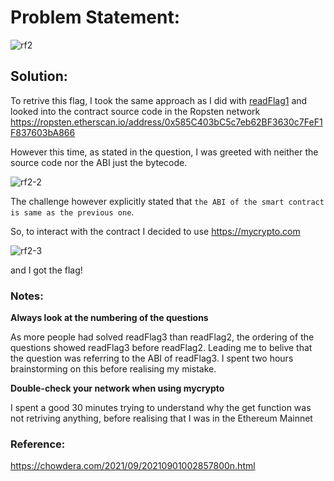 # Problem Statement:
![rf2](https://user-images.githubusercontent.com/53595853/133968082-f6bfa243-ee84-492f-97a8-4f9a93197b74.png)

## Solution:

To retrive this flag, I took the same approach as I did with [readFlag1](https://github.com/0x41head/PBJar-CTF-2021-Write-up/blob/main/misc/readFlag1.md) and 
looked into the contract source code in the Ropsten network https://ropsten.etherscan.io/address/0x585C403bC5c7eb62BF3630c7FeF1F837603bA866

However this time, as stated in the question, I was greeted with neither the source code nor the ABI just the bytecode.

![rf2-2](https://user-images.githubusercontent.com/53595853/133969075-77ba544c-d4e8-40f9-8d57-ab24ba576f4a.png)

The challenge however explicitly stated that `the ABI of the smart contract is same as the previous one`.

So, to interact with the contract I decided to use https://mycrypto.com

![rf2-3](https://user-images.githubusercontent.com/53595853/133970555-6b311c8d-17f8-4df2-885d-5ca3ed8fb453.png)

and I got the flag! 

### Notes:
**Always look at the numbering of the questions**

As more people had solved readFlag3 than readFlag2, the ordering of the questions showed readFlag3 before readFlag2. 
Leading me to belive that the question was referring to the ABI of readFlag3. I spent two hours brainstorming on this before realising my 
mistake.

**Double-check your network when using mycrypto**

I spent a good 30 minutes trying to understand why the get function was not retriving anything, before realising that I was in the Ethereum Mainnet

### Reference:
https://chowdera.com/2021/09/20210901002857800n.html
